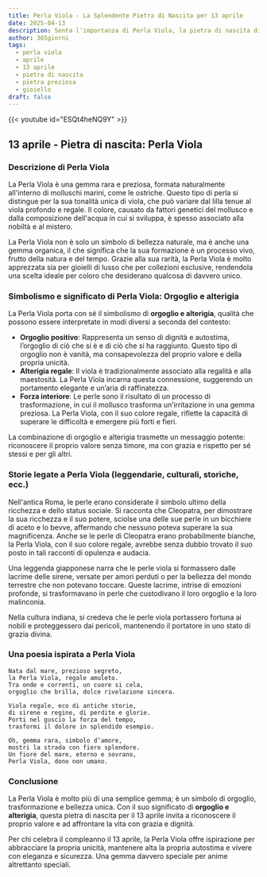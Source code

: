 ```yaml
---
title: Perla Viola - La Splendente Pietra di Nascita per 13 aprile
date: 2025-04-13
description: Senta l'importanza di Perla Viola, la pietra di nascita di 13 aprile che simboleggia Orgoglio e alterigia. Lasci che la sua bellezza e il suo significato illuminino la sua giornata.
author: 365giorni
tags:
  - perla viola
  - aprile
  - 13 aprile
  - pietra di nascita
  - pietra preziosa
  - gioiello
draft: false
---
```


{{< youtube id="ESQt4heNQ9Y" >}}

## 13 aprile - Pietra di nascita: Perla Viola

### Descrizione di Perla Viola

La Perla Viola è una gemma rara e preziosa, formata naturalmente all'interno di molluschi marini, come le ostriche. Questo tipo di perla si distingue per la sua tonalità unica di viola, che può variare dal lilla tenue al viola profondo e regale. Il colore, causato da fattori genetici del mollusco e dalla composizione dell'acqua in cui si sviluppa, è spesso associato alla nobiltà e al mistero.

La Perla Viola non è solo un simbolo di bellezza naturale, ma è anche una gemma organica, il che significa che la sua formazione è un processo vivo, frutto della natura e del tempo. Grazie alla sua rarità, la Perla Viola è molto apprezzata sia per gioielli di lusso che per collezioni esclusive, rendendola una scelta ideale per coloro che desiderano qualcosa di davvero unico.

### Simbolismo e significato di Perla Viola: Orgoglio e alterigia

La Perla Viola porta con sé il simbolismo di **orgoglio e alterigia**, qualità che possono essere interpretate in modi diversi a seconda del contesto:

- **Orgoglio positivo**: Rappresenta un senso di dignità e autostima, l’orgoglio di ciò che si è e di ciò che si ha raggiunto. Questo tipo di orgoglio non è vanità, ma consapevolezza del proprio valore e della propria unicità.
- **Alterigia regale**: Il viola è tradizionalmente associato alla regalità e alla maestosità. La Perla Viola incarna questa connessione, suggerendo un portamento elegante e un’aria di raffinatezza.
- **Forza interiore**: Le perle sono il risultato di un processo di trasformazione, in cui il mollusco trasforma un’irritazione in una gemma preziosa. La Perla Viola, con il suo colore regale, riflette la capacità di superare le difficoltà e emergere più forti e fieri.

La combinazione di orgoglio e alterigia trasmette un messaggio potente: riconoscere il proprio valore senza timore, ma con grazia e rispetto per sé stessi e per gli altri.

### Storie legate a Perla Viola (leggendarie, culturali, storiche, ecc.)

Nell'antica Roma, le perle erano considerate il simbolo ultimo della ricchezza e dello status sociale. Si racconta che Cleopatra, per dimostrare la sua ricchezza e il suo potere, sciolse una delle sue perle in un bicchiere di aceto e lo bevve, affermando che nessuno poteva superare la sua magnificenza. Anche se le perle di Cleopatra erano probabilmente bianche, la Perla Viola, con il suo colore regale, avrebbe senza dubbio trovato il suo posto in tali racconti di opulenza e audacia.

Una leggenda giapponese narra che le perle viola si formassero dalle lacrime delle sirene, versate per amori perduti o per la bellezza del mondo terrestre che non potevano toccare. Queste lacrime, intrise di emozioni profonde, si trasformavano in perle che custodivano il loro orgoglio e la loro malinconia.

Nella cultura indiana, si credeva che le perle viola portassero fortuna ai nobili e proteggessero dai pericoli, mantenendo il portatore in uno stato di grazia divina.

### Una poesia ispirata a Perla Viola

```
Nata dal mare, prezioso segreto,  
la Perla Viola, regale amuleto.  
Tra onde e correnti, un cuore si cela,  
orgoglio che brilla, dolce rivelazione sincera.

Viola regale, eco di antiche storie,  
di sirene e regine, di perdite e glorie.  
Porti nel guscio la forza del tempo,  
trasformi il dolore in splendido esempio.

Oh, gemma rara, simbolo d’amore,  
mostri la strada con fiero splendore.  
Un fiore del mare, eterno e sovrano,  
Perla Viola, dono non umano.
```

### Conclusione

La Perla Viola è molto più di una semplice gemma; è un simbolo di orgoglio, trasformazione e bellezza unica. Con il suo significato di **orgoglio e alterigia**, questa pietra di nascita per il 13 aprile invita a riconoscere il proprio valore e ad affrontare la vita con grazia e dignità.

Per chi celebra il compleanno il 13 aprile, la Perla Viola offre ispirazione per abbracciare la propria unicità, mantenere alta la propria autostima e vivere con eleganza e sicurezza. Una gemma davvero speciale per anime altrettanto speciali.